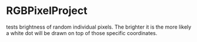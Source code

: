 # RGBPixelProject
tests brightness of random individual pixels. The brighter it is the more likely a white dot will be drawn on top of those specific coordinates.
